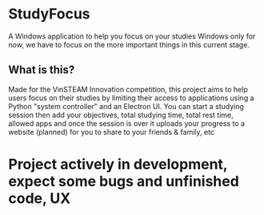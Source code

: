 # StudyFocus
A Windows application to help you focus on your studies
Windows only for now, we have to focus on the more important things in this current stage.
## What is this?
Made for the VinSTEAM Innovation competition, this project aims to help users focus on their studies by limiting their access to applications using a Python "system controller" and an Electron UI. You can start a studying session then add your objectives, total studying time, total rest time, allowed apps and once the session is over it uploads your progress to a website (planned) for you to share to your friends & family, etc
# Project actively in development, expect some bugs and unfinished code, UX
